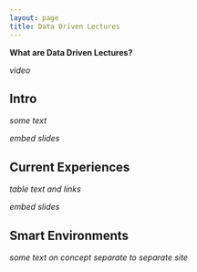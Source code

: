 ```yaml
---
layout: page
title: Data Driven Lectures
---
```


**What are Data Driven Lectures?**

*video*

## Intro

*some text*

*embed slides*

## Current Experiences

*table text and links*

*embed slides*

## Smart Environments

*some text on concept*
*separate to separate site*
